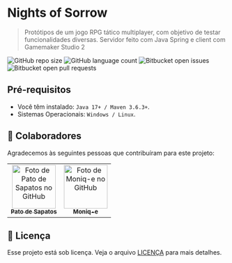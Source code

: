 # Nights of Sorrow
> Protótipos de um jogo RPG tático multiplayer, com objetivo de testar funcionalidades diversas.
> Servidor feito com Java Spring e client com Gamemaker Studio 2

![GitHub repo size](https://img.shields.io/github/repo-size/PatoDeSapatos/Prototipos-RPG-tatico?style=for-the-badge)
![GitHub language count](https://img.shields.io/github/languages/count/PatoDeSapatos/Prototipos-RPG-tatico?style=for-the-badge)
![Bitbucket open issues](https://img.shields.io/bitbucket/issues/PatoDeSapatos/Prototipos-RPG-tatico?style=for-the-badge)
![Bitbucket open pull requests](https://img.shields.io/bitbucket/pr-raw/PatoDeSapatos/Prototipos-RPG-tatico?style=for-the-badge)

## Pré-requisitos

- Você têm instalado:  ` Java 17+ / Maven 3.6.3+ `.
- Sistemas Operacionais:  ` Windows / Linux `.

## 🤝 Colaboradores

Agradecemos às seguintes pessoas que contribuíram para este projeto:

<table>
  <tr>
    <td align="center">
      <a href="https://github.com/PatoDeSapatos" title="PatoDeSapatos">
        <img src="https://avatars.githubusercontent.com/u/112494130?v=4" width="100px;" alt="Foto de Pato de Sapatos no GitHub"/><br>
        <sub>
          <b>Pato de Sapatos</b>
        </sub>
      </a>
    </td>
    <td align="center">
      <a href="https://github.com/moniq-e" title="Moniq-e">
        <img src="https://avatars.githubusercontent.com/u/79199057?v=4" width="100px;" alt="Foto de Moniq-e no GitHub"/><br>
        <sub>
          <b>Moniq-e</b>
        </sub>
      </a>
    </td>
  </tr>
</table>

## 📝 Licença

Esse projeto está sob licença. Veja o arquivo [LICENÇA](LICENSE) para mais detalhes.
